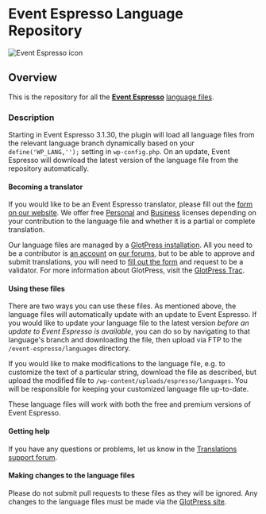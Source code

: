 # Event Espresso Language Repository

![Event Espresso icon](https://secure.gravatar.com/avatar/77273ea7c83f75d52ca0cbe25dae693a&d=https://a248.e.akamai.net/assets.github.com%2Fimages%2Fgravatars%2Fgravatar-org.png)

## Overview

This is the repository for all the **[Event Espresso](http://eventespresso.com)** [language files](http://eventespresso.com/glotpress/projects/event-espresso).

### Description

Starting in Event Espresso 3.1.30, the plugin will load all language files from the relevant language branch dynamically based on your `define('WP_LANG,'');` setting in `wp-config.php`. On an update, Event Espresso will download the latest version of the language file from the repository automatically.

#### Becoming a translator

If you would like to be an Event Espresso translator, please fill out the [form on our website](http://eventespresso.com/features/languages/#form). We offer free [Personal](http://eventespresso.com/product/personal-license/) and [Business](http://eventespresso.com/product/business-license/) licenses depending on your contribution to the language file and whether it is a partial or complete translation. 

Our language files are managed by a [GlotPress installation](http://eventespresso.com/glotpress/projects/event-espresso). All you need to be a contributor is [an account](http://eventespresso.com/wp-login.php?action=register) on [our forums](http://eventespresso.com/support/forums/), but to be able to approve and submit translations, you will need to [fill out the form](http://eventespresso.com/features/languages/#form) and request to be a validator. For more information about GlotPress, visit the [GlotPress Trac](http://glotpress.trac.wordpress.org/).

#### Using these files

There are two ways you can use these files. As mentioned above, the language files will automatically update with an update to Event Espresso. If you would like to update your language file to the latest version *before an update to Event Espresso is available*, you can do so by navigating to that language's branch and downloading the file, then upload via FTP to the `/event-espresso/languages` directory.

If you would like to make modifications to the language file, e.g. to customize the text of a particular string, download the file as described, but upload the modified file to `/wp-content/uploads/espresso/languages`. You will be responsible for keeping your customized language file up-to-date.

These language files will work with both the free and premium versions of Event Espresso.

#### Getting help

If you have any questions or problems, let us know in the  [Translations support forum](http://eventespresso.com/forum/translations/). 

#### Making changes to the language files

Please do not submit pull requests to these files as they will be ignored. Any changes to the language files must be made via the [GlotPress site](http://eventespresso.com/glotpress/projects/event-espresso).